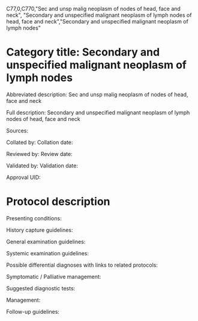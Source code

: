 C77,0,C770,"Sec and unsp malig neoplasm of nodes of head, face and neck", "Secondary and unspecified malignant neoplasm of lymph nodes of head, face and neck","Secondary and unspecified malignant neoplasm of lymph nodes"
# Category title: Secondary and unspecified malignant neoplasm of lymph nodes

Abbreviated description: Sec and unsp malig neoplasm of nodes of head, face and neck

Full description: Secondary and unspecified malignant neoplasm of lymph nodes of head, face and neck

Sources:

Collated by:
Collation date:

Reviewed by:
Review date:

Validated by:
Validation date:

Approval UID:

# Protocol description

Presenting conditions:

History capture guidelines:

General examination guidelines:

Systemic examination guidelines:

Possible differential diagnoses with links to related protocols:

Symptomatic / Palliative management:

Suggested diagnostic tests:

Management:

Follow-up guidelines:
